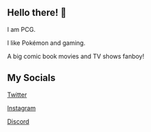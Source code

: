 ## **Hello there!** 👋

I am PCG.

I like Pokémon and gaming.

A big comic book movies and TV shows fanboy!

## **My Socials**

[Twitter](https://twitter.com/PCG006)

[Instagram](https://instagram.com/PCG06)

[Discord](https://discord.gg/zCNUYuK72u)
